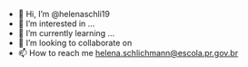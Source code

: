 - 👋 Hi, I’m @helenaschli19
- 👀 I’m interested in ...
- 🌱 I’m currently learning ...
- 💞️ I’m looking to collaborate on 
- 📫 How to reach me helena.schlichmann@escola.pr.gov.br

<!---
helenaschli19/helenaschli19 is a ✨ special ✨ repository because its `README.md` (this file) appears on your GitHub profile.
You can click the Preview link to take a look at your changes.
--->
